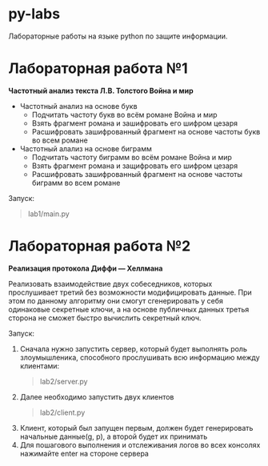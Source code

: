 # py-labs
Лабораторные работы на языке python по защите информации.

# Лабораторная работа №1
**Частотный анализ текста Л.В. Толстого Война и мир**
* Частотный анализ на основе букв
  * Подчитать частоту букв во всём романе Война и мир
  * Взять фрагмент романа и зашифровать его шифром цезаря
  * Расшифровать зашифрованный фрагмент на основе частоты букв во всем романе
* Частотный алализ на основе биграмм 
  * Подчитать частоту биграмм во всём романе Война и мир
  * Взять фрагмент романа и защифровать его шифром цезаря
  * Расшифровать зашифрованный фрагмент на основе частоты биграмм во всем романе

Запуск:
> lab1/main.py

# Лабораторная работа №2
**Реализация протокола Диффи — Хеллмана**

  Реализовать взаимодействие двух собеседников, которых прослушивает третий без возможности модифицировать данные. При этом по данному алгоритму они смогут сгенерировать у себя одинаковые секретные ключи, а на основе публичных данных третья сторона не сможет быстро вычислить секретный ключ.
  
Запуск:

1) Cначала нужно запустить сервер, который будет выполнять роль злоумышленика, способного прослушивать всю информацию между клиентами:
    >lab2/server.py
2) Далее необходимо запустить двух клиентов
    >lab2/client.py
3) Клиент, который был запущен первым, должен будет генерировать начальные данные(g, p), а второй будет их принимать
4) Для пошагового выполнения и отслеживания логов во всех консолях нажимайте enter на стороне сервера
